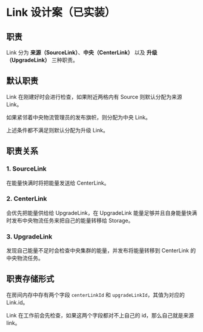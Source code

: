 # Link 设计案（已实装）

## 职责

Link 分为 **来源（SourceLink）**、**中央（CenterLink）** 以及 **升级（UpgradeLink）** 三种职责。

## 默认职责

Link 在刚建好时会进行检查，如果附近两格内有 Source 则默认分配为来源 Link。

如果紧邻着中央物流管理员的发布旗帜，则分配为中央 Link。

上述条件都不满足则默认分配为升级 Link。

## 职责关系

### 1. SourceLink

在能量快满时将把能量发送给 CenterLink。

### 2. CenterLink

会优先把能量供给给 UpgradeLink，在 UpgradeLink 能量足够并且自身能量快满时发布中央物流任务来把自己的能量转移给 Storage。

### 3. UpgradeLink

发现自己能量不足时会检查中央集群的能量，并发布将能量转移到 CenterLink 的中央物流任务。

## 职责存储形式

在房间内存中存有两个字段 `centerLinkId` 和 `upgradeLinkId`，其值为对应的 Link.id。

Link 在工作前会先检查，如果这两个字段都对不上自己的 id，那么自己就是来源 link。